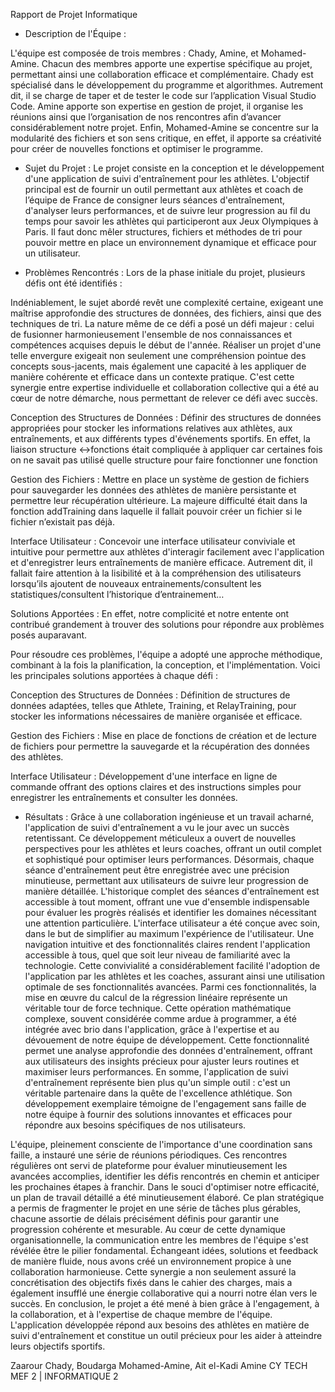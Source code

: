 Rapport de Projet Informatique

-	Description de l'Équipe :

L'équipe est composée de trois membres : Chady, Amine, et Mohamed-Amine. Chacun des membres apporte une expertise spécifique au projet, permettant ainsi une collaboration efficace et complémentaire. Chady est spécialisé dans le développement du programme et algorithmes. Autrement dit, il se charge de taper et de tester le code sur l’application Visual Studio Code. Amine apporte son expertise en gestion de projet, il organise les réunions ainsi que l’organisation de nos rencontres afin d’avancer considérablement notre projet. Enfin, Mohamed-Amine se concentre sur la modularité des fichiers et son sens critique, en effet, il apporte sa créativité pour créer de nouvelles fonctions et optimiser le programme.


-	Sujet du Projet :
Le projet consiste en la conception et le développement d'une application de suivi d'entraînement pour les athlètes. L'objectif principal est de fournir un outil permettant aux athlètes et coach de l’équipe de France de consigner leurs séances d'entraînement, d'analyser leurs performances, et de suivre leur progression au fil du temps pour savoir les  athlètes qui participeront aux Jeux Olympiques à Paris. Il faut donc mêler structures, fichiers et méthodes de tri pour pouvoir mettre en place un environnement dynamique et efficace pour un utilisateur.

-	Problèmes Rencontrés :
Lors de la phase initiale du projet, plusieurs défis ont été identifiés :

Indéniablement, le sujet abordé revêt une complexité certaine, exigeant une maîtrise approfondie des structures de données, des fichiers, ainsi que des techniques de tri. La nature même de ce défi a posé un défi majeur : celui de fusionner harmonieusement l'ensemble de nos connaissances et compétences acquises depuis le début de l'année. Réaliser un projet d'une telle envergure exigeait non seulement une compréhension pointue des concepts sous-jacents, mais également une capacité à les appliquer de manière cohérente et efficace dans un contexte pratique. C'est cette synergie entre expertise individuelle et collaboration collective qui a été au cœur de notre démarche, nous permettant de relever ce défi avec succès.

Conception des Structures de Données : Définir des structures de données appropriées pour stocker les informations relatives aux athlètes, aux entraînements, et aux différents types d'événements sportifs. En effet, la liaison structure <->fonctions était compliquée à appliquer car certaines fois on ne savait pas utilisé quelle structure pour faire fonctionner une fonction

Gestion des Fichiers : Mettre en place un système de gestion de fichiers pour sauvegarder les données des athlètes de manière persistante et permettre leur récupération ultérieure. La majeure difficulté était dans la fonction addTraining dans laquelle il fallait pouvoir créer un fichier si le fichier n’existait pas déjà. 

Interface Utilisateur : Concevoir une interface utilisateur conviviale et intuitive pour permettre aux athlètes d'interagir facilement avec l'application et d'enregistrer leurs entraînements de manière efficace. Autrement dit, il fallait faire attention à la lisibilité et à la compréhension des utilisateurs lorsqu’ils ajoutent de nouveaux entrainements/consultent les statistiques/consultent l’historique d’entrainement…

Solutions Apportées :
En effet, notre complicité et notre entente ont contribué grandement à trouver des solutions pour répondre aux problèmes posés auparavant. 

Pour résoudre ces problèmes, l'équipe a adopté une approche méthodique, combinant à la fois la planification, la conception, et l'implémentation. Voici les principales solutions apportées à chaque défi : 

Conception des Structures de Données :
Définition de structures de données adaptées, telles que Athlete, Training, et RelayTraining, pour stocker les informations nécessaires de manière organisée et efficace.

Gestion des Fichiers :
Mise en place de fonctions de création et de lecture de fichiers pour permettre la sauvegarde et la récupération des données des athlètes.

Interface Utilisateur :
Développement d'une interface en ligne de commande offrant des options claires et des instructions simples pour enregistrer les entraînements et consulter les données.

-	Résultats :
     Grâce à une collaboration ingénieuse et un travail acharné, l'application de suivi d'entraînement a vu le jour avec un succès retentissant. Ce développement méticuleux a ouvert de nouvelles perspectives pour les athlètes et leurs coaches, offrant un outil complet et sophistiqué pour optimiser leurs performances. Désormais, chaque séance d'entraînement peut être enregistrée avec une précision minutieuse, permettant aux utilisateurs de suivre leur progression de manière détaillée. L'historique complet des séances d'entraînement est accessible à tout moment, offrant une vue d'ensemble indispensable pour évaluer les progrès réalisés et identifier les domaines nécessitant une attention particulière.  L'interface utilisateur a été conçue avec soin, dans le but de simplifier au maximum l'expérience de l'utilisateur. Une navigation intuitive et des fonctionnalités claires rendent l'application accessible à tous, quel que soit leur niveau de familiarité avec la technologie. Cette convivialité a considérablement facilité l'adoption de l'application par les athlètes et les coaches, assurant ainsi une utilisation optimale de ses fonctionnalités avancées.  Parmi ces fonctionnalités, la mise en œuvre du calcul de la régression linéaire représente un véritable tour de force technique. Cette opération mathématique complexe, souvent considérée comme ardue à programmer, a été intégrée avec brio dans l'application, grâce à l'expertise et au dévouement de notre équipe de développement. Cette fonctionnalité permet une analyse approfondie des données d'entraînement, offrant aux utilisateurs des insights précieux pour ajuster leurs routines et maximiser leurs performances.  En somme, l'application de suivi d'entraînement représente bien plus qu'un simple outil : c'est un véritable partenaire dans la quête de l'excellence athlétique. Son développement exemplaire témoigne de l'engagement sans faille de notre équipe à fournir des solutions innovantes et efficaces pour répondre aux besoins spécifiques de nos utilisateurs.

L'équipe, pleinement consciente de l'importance d'une coordination sans faille, a instauré une série de réunions périodiques. Ces rencontres régulières ont servi de plateforme pour évaluer minutieusement les avancées accomplies, identifier les défis rencontrés en chemin et anticiper les prochaines étapes à franchir. Dans le souci d'optimiser notre efficacité, un plan de travail détaillé a été minutieusement élaboré. Ce plan stratégique a permis de fragmenter le projet en une série de tâches plus gérables, chacune assortie de délais précisément définis pour garantir une progression cohérente et mesurable. Au cœur de cette dynamique organisationnelle, la communication entre les membres de l'équipe s'est révélée être le pilier fondamental. Échangeant idées, solutions et feedback de manière fluide, nous avons créé un environnement propice à une collaboration harmonieuse. Cette synergie a non seulement assuré la concrétisation des objectifs fixés dans le cahier des charges, mais a également insufflé une énergie collaborative qui a nourri notre élan vers le succès.
En conclusion, le projet a été mené à bien grâce à l'engagement, à la collaboration, et à l'expertise de chaque membre de l'équipe. L'application développée répond aux besoins des athlètes en matière de suivi d'entraînement et constitue un outil précieux pour les aider à atteindre leurs objectifs sportifs.

Zaarour Chady, Boudarga Mohamed-Amine, Ait el-Kadi Amine
CY TECH MEF 2 | INFORMATIQUE 2                                                                                              
